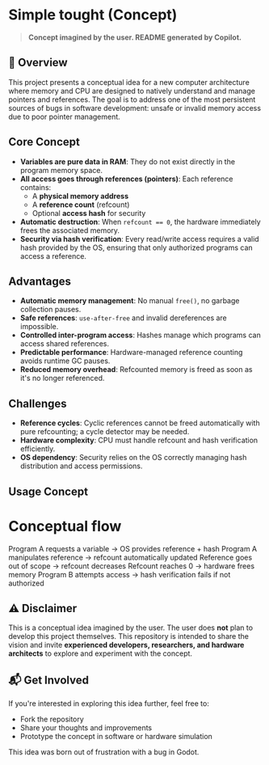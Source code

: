 # Simple tought (Concept)

> **Concept imagined by the user. README generated by Copilot.**

## 🧠 Overview

This project presents a conceptual idea for a new computer architecture where memory and CPU are designed to natively understand and manage pointers and references. The goal is to address one of the most persistent sources of bugs in software development: unsafe or invalid memory access due to poor pointer management.


## Core Concept

- **Variables are pure data in RAM**: They do not exist directly in the program memory space.
- **All access goes through references (pointers)**: Each reference contains:
  - A **physical memory address**
  - A **reference count** (refcount)
  - Optional **access hash** for security
- **Automatic destruction**: When `refcount == 0`, the hardware immediately frees the associated memory.
- **Security via hash verification**: Every read/write access requires a valid hash provided by the OS, ensuring that only authorized programs can access a reference.

## Advantages

- **Automatic memory management**: No manual `free()`, no garbage collection pauses.
- **Safe references**: `use-after-free` and invalid dereferences are impossible.
- **Controlled inter-program access**: Hashes manage which programs can access shared references.
- **Predictable performance**: Hardware-managed reference counting avoids runtime GC pauses.
- **Reduced memory overhead**: Refcounted memory is freed as soon as it's no longer referenced.

## Challenges

- **Reference cycles**: Cyclic references cannot be freed automatically with pure refcounting; a cycle detector may be needed.
- **Hardware complexity**: CPU must handle refcount and hash verification efficiently.
- **OS dependency**: Security relies on the OS correctly managing hash distribution and access permissions.

## Usage Concept

# Conceptual flow
Program A requests a variable -> OS provides reference + hash
Program A manipulates reference -> refcount automatically updated
Reference goes out of scope -> refcount decreases
Refcount reaches 0 -> hardware frees memory
Program B attempts access -> hash verification fails if not authorized

## ⚠️ Disclaimer
This is a conceptual idea imagined by the user. The user does **not** plan to develop this project themselves. This repository is intended to share the vision and invite **experienced developers, researchers, and hardware architects** to explore and experiment with the concept.

## 📬 Get Involved

If you're interested in exploring this idea further, feel free to:
- Fork the repository
- Share your thoughts and improvements
- Prototype the concept in software or hardware simulation

This idea was born out of frustration with a bug in Godot. 


